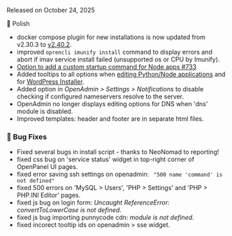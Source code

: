 Released on October 24, 2025

💅 Polish
- docker compose plugin for new installations is now updated from v2.30.3 to [v2.40.2](https://docs.docker.com/compose/releases/release-notes/#2402).
- improved `oprencli imunify install` command to display errors and abort if imav service install failed (unsupported os or CPU by Imunify).
- [Option to add a custom startup command for Node apps #733](https://github.com/stefanpejcic/OpenPanel/discussions/733)
- Added tooltips to all options when [editing Python/Node applications](https://i.postimg.cc/VmkXHfjV/2025-10-24-15-04.png) and for [WordPress Installer](https://i.postimg.cc/W3BN207m/2025-10-24-15-27.png).
- Added option in *OpenAdmin > Settings > Notifications* to disable checking if configured nameservers resolve to the server.
- OpenAdmin no longer displays editing options for DNS when 'dns' module is disabled.
- Improved templates: header and footer are in separate html files.

### 🐛 Bug Fixes
- Fixed several bugs in install script - thanks to NeoNomad to reporting!
- fixed css bug on 'service status' widget in top-right corner of OpenPanel UI pages.
- fixed error saving ssh settings on openadmin: ` "500 name 'command' is not defined"`
- fixed 500 errors on 'MySQL > Users', 'PHP > Settings' and 'PHP > PHP.INI Editor' pages.
- fixed js bug on login form: *Uncaught ReferenceError: convertToLowerCase is not defined*.
- fixed js bug importing punnycode cdn: *module is not defined*.
- fixed incorect tooltip ids on openadmin > sse widget.

